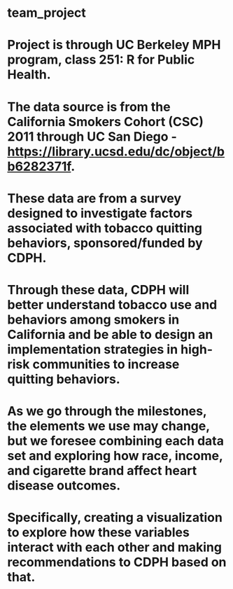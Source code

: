 # team_project
# Project is through UC Berkeley MPH program, class 251: R for Public Health.

# The data source is from the California Smokers Cohort (CSC) 2011 through UC San Diego - https://library.ucsd.edu/dc/object/bb6282371f. 
# These data are from a survey designed to investigate factors associated with tobacco quitting behaviors, sponsored/funded by CDPH.
# Through these data, CDPH will better understand tobacco use and behaviors among smokers in California and be able to design an implementation strategies in high-risk communities to increase quitting behaviors. 
# As we go through the milestones, the elements we use may change, but we foresee combining each data set and exploring how race, income, and cigarette brand affect heart disease outcomes. 
# Specifically, creating a visualization to explore how these variables interact with each other and making recommendations to CDPH based on that.
